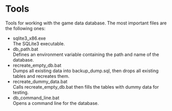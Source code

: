 # Tools
Tools for working with the game data database.
The most important files are the following ones:
- sqlite3_x86.exe  
  The SQLite3 executable.
- db_path.bat  
  Defines an environment variable containing the path and name of the database.
- recreate_empty_db.bat  
  Dumps all existing data into backup_dump.sql, then drops all existing tables and recreates them.
- recreate_dummy_data.bat  
  Calls recreate_empty_db.bat then fills the tables with dummy data for testing.
- db_command_line.bat  
  Opens a command line for the database.
